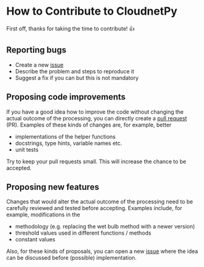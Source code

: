 # How to Contribute to CloudnetPy

First off, thanks for taking the time to contribute! :+1:

Reporting bugs
--------------

* Create a new [issue](https://github.com/actris-cloudnet/cloudnetpy/issues)
* Describe the problem and steps to reproduce it
* Suggest a fix if you can but this is not mandatory

Proposing code improvements
---------------------------

If you have a good idea how to improve the code without changing the actual outcome
of the processing, you can directly create a [pull request](https://github.com/actris-cloudnet/cloudnetpy/pulls) (PR).
Examples of these kinds of changes are, for example, better

* implementations of the helper functions
* docstrings, type hints, variable names etc.
* unit tests

Try to keep your pull requests small. This will increase the chance to be accepted.

Proposing new features
----------------------

Changes that would alter the actual outcome of the processing need to be carefully
reviewed and tested before accepting. Examples include, for example, modifications in the

* methodology (e.g. replacing the wet bulb method with a newer version)
* threshold values used in different functions / methods
* constant values

Also, for these kinds of proposals, you can open a new [issue](https://github.com/actris-cloudnet/cloudnetpy/issues)
where the idea can be discussed before (possible) implementation.
